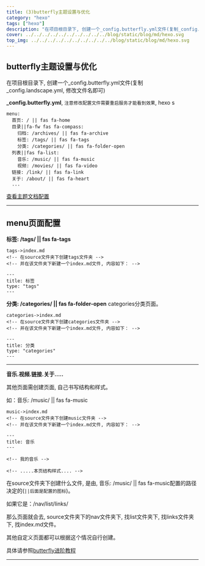 ```yaml
---
title: (3)butterfly主题设置与优化
category: "hexo"
tags: ["hexo"]
description: "在项目根目录下, 创建一个_config.butterfly.yml文件(复制_config.landscape.yml, 修改文件名即可)"
cover: ../../../../../../../../../../blog/static/blog/md/hexo.svg
top_img: ../../../../../../../../../../blog/static/blog/md/hexo.svg
---
```


## butterfly主题设置与优化

在项目根目录下, 创建一个_config.butterfly.yml文件(复制_config.landscape.yml, 修改文件名即可)

**_config.butterfly.yml**, `注意修改配置文件需要重启服务才能看到效果`, hexo s

    menu:
      首页: / || fas fa-home
      目录||fa-fw fas fa-compass:
        归档: /archives/ || fas fa-archive
        标签: /tags/ || fas fa-tags
        分类: /categories/ || fas fa-folder-open
      列表||fas fa-list:
        音乐: /music/ || fas fa-music
        视频: /movies/ || fas fa-video
      链接: /link/ || fas fa-link
      关于: /about/ || fas fa-heart
      ...

[查看主题文档配置](https://butterfly.js.org/posts/4aa8abbe/)

***

## menu页面配置

**标签: /tags/ || fas fa-tags**


    tags->index.md
    <!-- 在source文件夹下创建tags文件夹 -->
    <!-- 并在该文件夹下新建一个index.md文件, 内容如下： -->

    ---
    title: 标签
    type: "tags"
    ---


**分类: /categories/ || fas fa-folder-open**
categories分类页面。


    categories->index.md
    <!-- 在source文件夹下创建categories文件夹 -->
    <!-- 并在该文件夹下新建一个index.md文件, 内容如下： -->

    ---
    title: 分类
    type: "categories"
    ---



***

**音乐.视频.链接.关于.....**

其他页面需创建页面, 自己书写结构和样式。

如：音乐: /music/ || fas fa-music

    music->index.md
    <!-- 在source文件夹下创建music文件夹 -->
    <!-- 并在该文件夹下新建一个index.md文件, 内容如下： -->
    
    ---
    title: 音乐
    ---
    
    <!-- 我的音乐 -->
    
    <!-- .....本页结构样式.... -->


在source文件夹下创建什么文件, 
是由, 音乐: /music/ || fas fa-music配置的路径决定的(`||后面是配置的图标`)。

如果它是：/nav/list/links/

那么页面就会去, source文件夹下的nav文件夹下, 找list文件夹下, 找links文件夹下, 找index.md文件。

其他自定义页面都可以根据这个情况自行创建。

具体请参照[butterfly进阶教程](https://butterfly.js.org/posts/4073eda/)

***